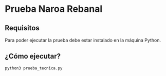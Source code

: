 # Prueba Naroa Rebanal


## Requisitos
Para poder ejecutar la prueba debe estar instalado en la máquina Python.


## ¿Cómo ejecutar?
    python3 prueba_tecnica.py
